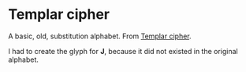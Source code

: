 # Templar cipher

A basic, old, substitution alphabet. From [Templar cipher](https://en.wikipedia.org/wiki/Pigpen_cipher#Variants).

I had to create the glyph for **J**, because it did not existed in the original alphabet.
